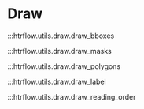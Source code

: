 # Draw

:::htrflow.utils.draw.draw_bboxes

:::htrflow.utils.draw.draw_masks

:::htrflow.utils.draw.draw_polygons

:::htrflow.utils.draw.draw_label

:::htrflow.utils.draw.draw_reading_order


